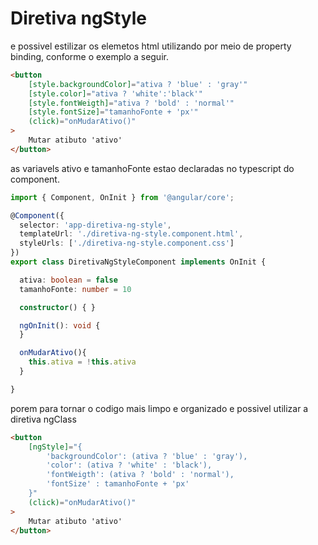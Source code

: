 # Diretiva ngStyle

e possivel estilizar os elemetos html utilizando por meio de property binding, conforme o exemplo a seguir.

```HTML
<button
    [style.backgroundColor]="ativa ? 'blue' : 'gray'"
    [style.color]="ativa ? 'white':'black'"
    [style.fontWeigth]="ativa ? 'bold' : 'normal'"
    [style.fontSize]="tamanhoFonte + 'px'"
    (click)="onMudarAtivo()"
>
    Mutar atibuto 'ativo'
</button>
```

as variavels ativo e tamanhoFonte estao declaradas no typescript do component.

```typescript
import { Component, OnInit } from '@angular/core';

@Component({
  selector: 'app-diretiva-ng-style',
  templateUrl: './diretiva-ng-style.component.html',
  styleUrls: ['./diretiva-ng-style.component.css']
})
export class DiretivaNgStyleComponent implements OnInit {

  ativa: boolean = false
  tamanhoFonte: number = 10

  constructor() { }

  ngOnInit(): void {
  }

  onMudarAtivo(){
    this.ativa = !this.ativa
  }

}
```

porem para tornar o codigo mais limpo e organizado e possivel utilizar a diretiva ngClass

```HTML
<button
    [ngStyle]="{
        'backgroundColor': (ativa ? 'blue' : 'gray'),
        'color': (ativa ? 'white' : 'black'),
        'fontWeigth': (ativa ? 'bold' : 'normal'),
        'fontSize' : tamanhoFonte + 'px'
    }"
    (click)="onMudarAtivo()"
>
    Mutar atibuto 'ativo'
</button>
```

